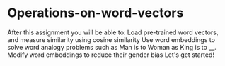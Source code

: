 # Operations-on-word-vectors
After this assignment you will be able to: Load pre-trained word vectors, and measure similarity using cosine similarity Use word embeddings to solve word analogy problems such as Man is to Woman as King is to __.  Modify word embeddings to reduce their gender bias  Let's get started! 
